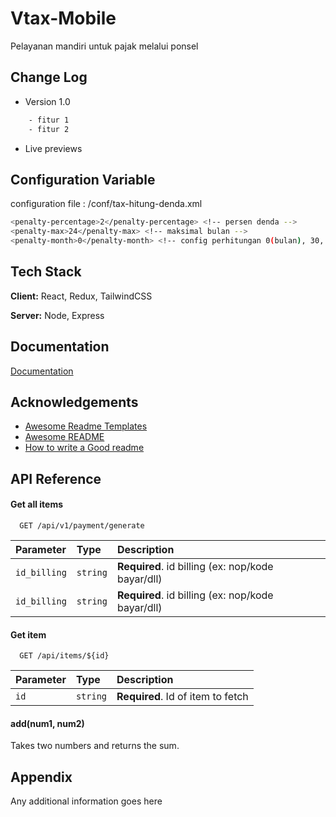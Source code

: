 
# Vtax-Mobile

Pelayanan mandiri untuk pajak melalui ponsel

## Change Log

- Version 1.0
```bash
    - fitur 1
    - fitur 2
```
- Live previews


## Configuration Variable

configuration file : /conf/tax-hitung-denda.xml

```bash
<penalty-percentage>2</penalty-percentage> <!-- persen denda -->
<penalty-max>24</penalty-max> <!-- maksimal bulan -->
<penalty-month>0</penalty-month> <!-- config perhitungan 0(bulan), 30, 31 -->
```


## Tech Stack

**Client:** React, Redux, TailwindCSS

**Server:** Node, Express


## Documentation

[Documentation](https://linktodocumentation)


## Acknowledgements

 - [Awesome Readme Templates](https://awesomeopensource.com/project/elangosundar/awesome-README-templates)
 - [Awesome README](https://github.com/matiassingers/awesome-readme)
 - [How to write a Good readme](https://bulldogjob.com/news/449-how-to-write-a-good-readme-for-your-github-project)


## API Reference

#### Get all items

```http
  GET /api/v1/payment/generate
```

| Parameter | Type     | Description                |
| :-------- | :------- | :------------------------- |
| `id_billing` | `string` | **Required**. id billing (ex: nop/kode bayar/dll) |
| `id_billing` | `string` | **Required**. id billing (ex: nop/kode bayar/dll) |

#### Get item

```http
  GET /api/items/${id}
```

| Parameter | Type     | Description                       |
| :-------- | :------- | :-------------------------------- |
| `id`      | `string` | **Required**. Id of item to fetch |

#### add(num1, num2)

Takes two numbers and returns the sum.


## Appendix

Any additional information goes here

